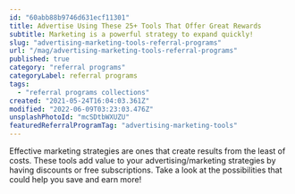 ```yaml
---
id: "60abb88b9746d631ecf11301"
title: Advertise Using These 25+ Tools That Offer Great Rewards
subtitle: Marketing is a powerful strategy to expand quickly!
slug: "advertising-marketing-tools-referral-programs"
url: "/mag/advertising-marketing-tools-referral-programs"
published: true
category: "referral programs"
categoryLabel: referral programs
tags:
  - "referral programs collections"
created: "2021-05-24T16:04:03.361Z"
modified: "2022-06-09T03:23:03.476Z"
unsplashPhotoId: "mcSDtbWXUZU"
featuredReferralProgramTag: "advertising-marketing-tools"
---
```

Effective marketing strategies are ones that create results from the least of costs. These tools add value to your advertising/marketing strategies by having discounts or free subscriptions. Take a look at the possibilities that could help you save and earn more!